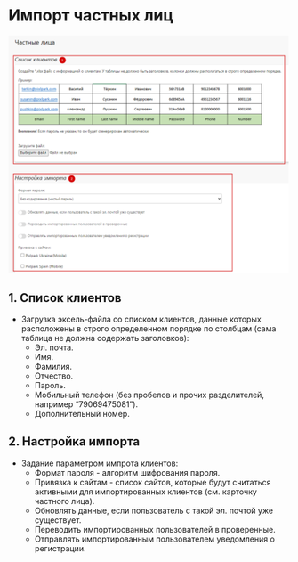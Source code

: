 # Импорт частных лиц

![](../_media/customer/customer12.png ':size=70%')
## 1. Список клиентов
* Загрузка эксель-файла со списком клиентов, данные которых расположены в строго определенном порядке по столбцам (сама таблица не должна содержать заголовков):
    + Эл. почта.
    + Имя.
    + Фамилия.
    + Отчество.
    + Пароль.
    + Мобильный телефон (без пробелов и прочих разделителей, например “79069475081”).
    + Дополнительный номер.

## 2. Настройка импорта
* Задание параметром импрота клиентов:
    + Формат пароля - алгоритм шифрования пароля.
    + Привязка к сайтам - список сайтов, которые будут считаться активными для импортированных клиентов (см. карточку частного лица).
    + Обновлять данные, если пользователь с такой эл. почтой уже существует.
    + Переводить импортированных пользователей в проверенные.
    + Отправлять импортированным пользователем уведомления о регистрации.
